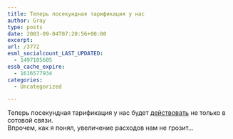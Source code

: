 ```yaml
---
title: Теперь посекундная тарификация у нас
author: Gray
type: posts
date: 2003-09-04T07:20:56+00:00
excerpt:
url: /3772
esml_socialcount_LAST_UPDATED:
  - 1497105605
essb_cache_expire:
  - 1616577934
categories:
  - Uncategorized

---
```








Теперь посекундная тарификация у нас будет <a href="http://www.obozrevatel.com.ua/news/25/94986.html" target="_blank">действовать</a> не только в сотовой связи.  
Впрочем, как я понял, увеличение расходов нам не грозит&#8230;